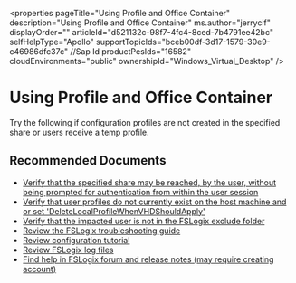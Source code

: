 <properties
	pageTitle="Using Profile and Office Container"
	description="Using Profile and Office Container"
	ms.author="jerrycif"
	displayOrder=""
	articleId="d521132c-98f7-4fc4-8ced-7b4791ee42bc"
	selfHelpType="Apollo"
     supportTopicIds="bceb00df-3d17-1579-30e9-c46986dfc37c" //Sap Id
     productPesIds="16582"
	cloudEnvironments="public"
	ownershipId="Windows_Virtual_Desktop"
/>
# Using Profile and Office Container

Try the following if configuration profiles are not created in the specified share or users receive a temp profile. <br>
 
## **Recommended Documents**

* [Verify that the specified share may be reached, by the user, without being prompted for authentication from within the user session](https://docs.microsoft.com/fslogix/fslogix-storage-config-ht)<br>
* [Verify that user profiles do not currently exist on the host machine and or set 'DeleteLocalProfileWhenVHDShouldApply'](https://docs.microsoft.com/fslogix/profile-container-configuration-reference)<br>
* [Verify that the impacted user is not in the FSLogix exclude folder](https://docs.microsoft.com/fslogix/configure-profile-container-tutorial#set-up-include-and-exclude-user-groups )<br>
* [Review the FSLogix troubleshooting guide](https://docs.microsoft.com/fslogix/fslogix-trouble-shooting-ht)<br>
* [Review configuration tutorial](https://docs.microsoft.com/fslogix/configure-profile-container-tutorial)<br>
* [Review FSLogix log files](https://docs.microsoft.com/fslogix/logging-diagnostics-reference )<br>
* [Find help in FSLogix forum and release notes (may require creating account)](https://social.msdn.microsoft.com/Forums/home?forum=FSLogix)

